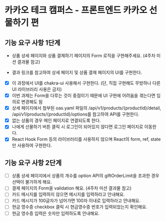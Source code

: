 # 카카오 테크 캠퍼스 - 프론트엔드 카카오 선물하기 편
## 기능 요구 사항 1단계
- 상품 상세 페이지와 상품 결제하기 페이지의 Form 로직을 구현해주세요. (4주차 미션 결과물 참고)

- 결과 링크를 참고하여 상세 페이지 및 상품 결제 페이지의 UI를 구현한다.
- [X] 이 과정에서 UI를 chakra-ui 사용해서 구현한다. (단, 직접 구현해도 무방하나 다른 UI 라이브러리 사용은 금지)
- [X] 이번 과제는 Form을 다루는 것이 중점이기 때문에 UI 구현에 어려움을 겪는다면 임의로 변경해도 됨
- [X] 상세 페이지에서 첨부된 oas.yaml 파일의 /api/v1/products/{productId}/detail, /api/v1/products/{productId}/options를 참고하여 API를 구현한다.
- [X] 없는 상품의 경우 메인 페이지로 연결되도록 한다.
- [X] 나에게 선물하기 버튼 클릭 시 로그인이 되어있지 않다면 로그인 페이지로 이동한다.
- [X] React Hook Form 등의 라이브러리를 사용하지 않으며 React의 form, ref, state만 사용하여 구현한다.

## 기능 요구 사항 2단계
- [ ] 상품 상세 페이지에서 상품의 개수를 option API의 giftOrderLimit을 초과한 경우 선택이 불가하게 해요.
- [ ] 결제 페이지의 Form을 validation 해요. (4주차 미션 결과물 참고)
- [ ] 카드 메시지를 입력하지 않으면 메시지를 입력하라고 안내해요.
- [ ] 카드 메시지가 100글자가 넘어가면 100자 이내로 입력하라고 안내해요.
- [ ] 현금 영수증 checkbox 클릭 시 현금영수증 번호가 입력되었는지 확인해요.
- [ ] 현금 영수증 입력은 숫자만 입력하도록 안내해요.
